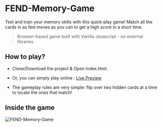 # FEND-Memory-Game
Test and train your memory skills with this quick-play game! Match all the cards in as few moves as you can to get a high score in a short time.

> Browser-based game built with Vanilla Javascript - no external libraries.  

## How to play?
- Clone/Download the project & Open index.html. 
- Or, you can simply play online : [Live Preview](https://yuryletta.github.io/fend-memory-game.github.io/) 

- The gameplay rules are very simple: flip over two hidden cards at a time to locate the ones that match!



## Inside the game
![FEND-Memory-Game](https://d17h27t6h515a5.cloudfront.net/topher/2017/February/589bb972_screen-shot-2017-02-07-at-3.03.15-pm/screen-shot-2017-02-07-at-3.03.15-pm.png)
